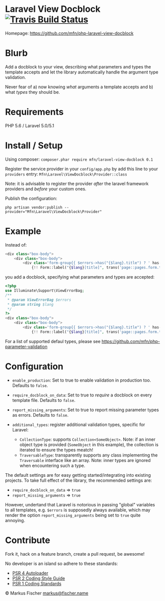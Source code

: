 # Laravel View Docblock [ ![Travis Build Status](https://travis-ci.org/mfn/php-laravel-view-docblock.svg?branch=master)](https://travis-ci.org/mfn/php-laravel-view-docblock)

Homepage: https://github.com/mfn/php-laravel-view-docblock

# Blurb

Add a docblock to your view, describing what parameters and types the template
accepts and let the library automatically handle the argument type validation.

Never fear of a) now knowing *what* arguments a template accepts and b) what
*types* they should be.

# Requirements

PHP 5.6 / Laravel 5.0/5.1

# Install / Setup

Using composer: `composer.phar require mfn/laravel-view-docblock 0.1`

Register the service provider in your `config/app.php` by add this line to your
`providers` entry: `Mfn\Laravel\ViewDocblock\Provider::class`

Note: it is advisable to register the provider *after* the laravel framework
providers and *before* your custom ones.

Publish the configuration:

`php artisan vendor:publish --provider="Mfn\Laravel\ViewDocblock\Provider"`

# Example

Instead of:
```PHP
<div class="box-body">
    <div class="box-body">
        <div class='form-group{{ $errors->has("{$lang}.title") ? ' has-error' : '' }}'>
            {!! Form::label("{$lang}[title]", trans('page::pages.form.title')) !!}
```
you add a docblock, specifying what parameters and types are accepted:
```PHP
<?php
use Illuminate\Support\ViewErrorBag;
/**
 * @param ViewErrorBag $errors
 * @param string $lang
 */
?>
<div class="box-body">
    <div class="box-body">
        <div class='form-group{{ $errors->has("{$lang}.title") ? ' has-error' : '' }}'>
            {!! Form::label("{$lang}[title]", trans('page::pages.form.title')) !!}
```
For a list of supported defaul types, please see https://github.com/mfn/php-parameter-validation

# Configuration

- `enable_production`: Set to true to enable validation in production too. Defaults to `false`.

- `require_docblock_on_data`: Set to true to *require* a docblock on every template file. Defaults to `false`.

- `report_missing_arguments`: Set to true to report missing parameter types as errors. Defaults to `false`.

- `additional_types`: register additional validation types, specific for Laravel:
  - `CollectionType`: supports `Collection<SomeObject>`. Note: if an inner object type is provided (`SomeObject` in this example), the collection is iterated to ensure the types meatch!
  - `TraversableType`: transparently supports any class implementing the `Traversable` interface like an array. Note: inner types are ignored when encountering such a type.

The default settings are for easy getting started/integrating into existing
projects. To take full effect of the library, the recommended settings are:

- `require_docblock_on_data` => `true`
- `report_missing_arguments` => `true`

However, undertand that Laravel is notorious in passing "global" variables to
all templates, e.g. `$errors` is supposedly always available, which may render
the option `report_missing_arguments` being set to `true` quite annoying.

# Contribute

Fork it, hack on a feature branch, create a pull request, be awesome!

No developer is an island so adhere to these standards:

* [PSR 4 Autoloader](https://github.com/php-fig/fig-standards/blob/master/accepted/PSR-4-autoloader.md)
* [PSR 2 Coding Style Guide](https://github.com/php-fig/fig-standards/blob/master/accepted/PSR-2-coding-style-guide.md)
* [PSR 1 Coding Standards](https://github.com/php-fig/fig-standards/blob/master/accepted/PSR-1-basic-coding-standard.md)

© Markus Fischer <markus@fischer.name>
